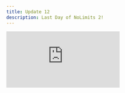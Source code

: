 ```yaml
---
title: Update 12
description: Last Day of NoLimits 2!
---
```

<div class="embed-wrapper"><iframe src="https://www.youtube.com/embed/q-d3tCtlDUg?si=Diia7FwO-OiNyQdt" title="YouTube video player" frameborder="0" allow="accelerometer; autoplay; clipboard-write; encrypted-media; gyroscope; picture-in-picture; web-share" referrerpolicy="strict-origin-when-cross-origin" allowfullscreen></iframe></div>
